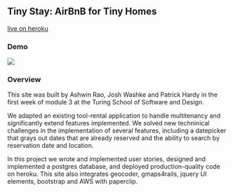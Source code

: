 ## Tiny Stay: AirBnB for Tiny Homes
[live on heroku](http://tinystay.herokuapp.com/)

### Demo
![](app/assets/images/demo.gif)

### Overview
This site was built by Ashwin Rao, Josh Washke and Patrick Hardy in the first week of module 3 at the Turing School of Software and Design. 

We adapted an existing tool-rental application to handle multitenancy and significantly extend features implemented. We solved new techninical challenges in the implementation of several features, including a datepicker that grays out dates that are already reserved and the ability to search by reservation date and location.

In this project we wrote and implemented user stories, designed and implemented a postgres database, and deployed production-quality code on heroku. This site also integrates geocoder, gmaps4rails, jquery UI elements, bootstrap and AWS with paperclip.
